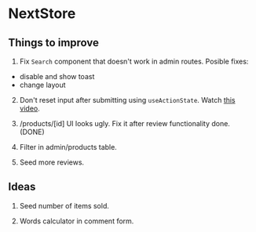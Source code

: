 # NextStore

## Things to improve

1. Fix `Search` component that doesn't work in admin routes. Posible fixes:

- disable and show toast
- change layout

2. Don't reset input after submitting using `useActionState`. Watch [this video](https://www.youtube.com/watch?v=KhO4VjaYSXU).

3. /products/[id] UI looks ugly. Fix it after review functionality done. (DONE)

4. Filter in admin/products table.

5. Seed more reviews.

## Ideas

1. Seed number of items sold.

2. Words calculator in comment form.
